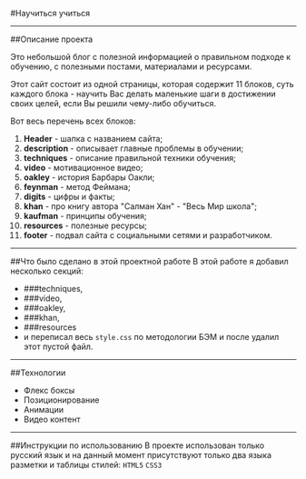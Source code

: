 #Научиться учиться

-------------------

##Описание проекта

Это небольшой блог с полезной информацией о правильном подходе к обучению, с полезными постами, материалами и ресурсами.

Этот сайт состоит из одной страницы, которая содержит 11 блоков, суть каждого блока - научить Вас делать маленькие шаги в достижении своих целей, если Вы решили чему-либо обучиться.

Вот весь перечень всех блоков:
1. **Header** - шапка с названием сайта;
2. **description** - описывает главные проблемы в обучении;
3. **techniques** - описание правильной техники обучения;
4. **video** - мотивационное видео;
5. **oakley** - история Барбары Оакли;
6. **feynman** - метод Феймана;
7. **digits** - цифры и факты;
8. **khan** - про книгу автора "Салман Хан" - "Весь Мир школа";
9. **kaufman** - принципы обучения;
10. **resources** - полезные ресурсы;
11. **footer** - подвал сайта с социальными сетями и разработчиком.

-------------------

##Что было сделано в этой проектной работе
В этой работе я добавил несколько секций:
- ###techniques,
- ###video,
- ###oakley,
- ###khan,
- ###resources
- и переписал весь ```style.css``` по методологии БЭМ и после удалил этот пустой файл.

-------------------

##Технологии
  - Флекс боксы
  - Позиционирование
  - Анимации
  - Видео контент

  -------------------

##Инструкции по использованию
В проекте использован только русский язык и на данный момент присутствуют только два языка разметки и таблицы стилей:
```HTML5```
```CSS3```
